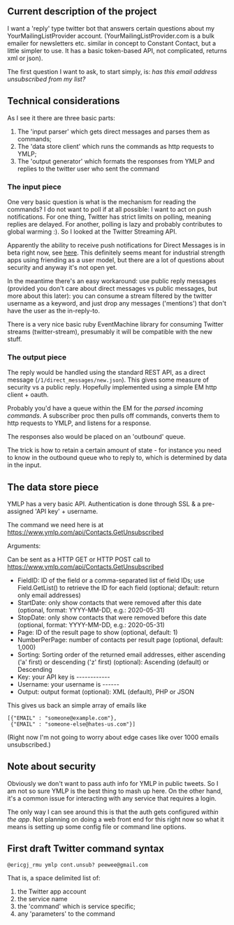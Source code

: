 
## Current description of the project

I want a 'reply' type twitter bot that answers certain questions about my YourMailingListProvider account.  (YourMailingListProvider.com is a bulk emailer for newsletters etc. similar in concept to Constant Contact, but a little simpler to use.  It has a basic token-based API, not complicated, returns xml or json).

The first question I want to ask, to start simply, is: _has this email address unsubscribed from my list?_

## Technical considerations

As I see it there are three basic parts:

1. The 'input parser' which gets direct messages and parses them as commands;
2. The 'data store client' which runs the commands as http requests to YMLP;
3. The 'output generator' which formats the responses from YMLP and replies to the twitter user who sent the command

### The input piece

One very basic question is what is the mechanism for reading the commands?  I do not want to poll if at all possible: I want to act on push notifications.  For one thing, Twitter has strict limits on polling, meaning replies are delayed.  For another, polling is lazy and probably contributes to global warming :).  So I looked at the Twitter Streaming API.

Apparently the ability to receive push notifications for Direct Messages is in beta right now, see [here](http://thenextweb.com/socialmedia/2010/08/30/twitter-launches-site-streams-to-eliminate-rate-limits-for-tweets-about-you/).  This definitely seems meant for industrial strength apps using friending as a user model, but there are a lot of questions about security and anyway it's not open yet.  

In the meantime there's an easy workaround: use public reply messages (provided you don't care about direct messages vs public messages, but more about this later): you can consume a stream filtered by the twitter username as a keyword, and just drop any messages ('mentions') that don't have the user as the in-reply-to.

There is a very nice basic ruby EventMachine library for consuming Twitter streams (twitter-stream),  presumably it will be compatible with the new stuff.


### The output piece

The reply would be handled using the standard REST API, as a direct message (`/1/direct_messages/new.json`).  This gives some measure of security vs a public reply.  Hopefully implemented using a simple EM http client + oauth.

Probably you'd have a queue within the EM for the _parsed incoming commands_. A subscriber proc then pulls off commands, converts them to http requests to YMLP, and listens for a response.

The responses also would be placed on an 'outbound' queue.

The trick is how to retain a certain amount of state - for instance you need to know in the outbound queue who to reply to, which is determined by data in the input.


## The data store piece

YMLP has a very basic API.  Authentication is done through SSL & a pre-assigned 'API key' + username. 

The command we need here is at https://www.ymlp.com/api/Contacts.GetUnsubscribed


Arguments:

Can be sent as a HTTP GET or HTTP POST call to https://www.ymlp.com/api/Contacts.GetUnsubscribed

* FieldID: ID of the field or a comma-separated list of field IDs; use Field.GetList() to retrieve the ID for each field (optional; default: return only email addresses)
* StartDate: only show contacts that were removed after this date (optional, format: YYYY-MM-DD, e.g.: 2020-05-31)
* StopDate: only show contacts that were removed before this date (optional, format: YYYY-MM-DD, e.g.: 2020-05-31)
* Page: ID of the result page to show (optional, default: 1)
* NumberPerPage: number of contacts per result page (optional, default: 1,000)
* Sorting: Sorting order of the returned email addresses, either ascending ('a' first) or descending ('z' first) (optional): Ascending (default) or Descending
* Key: your API key is ------------
* Username: your username is ------
* Output: output format (optional): XML (default), PHP or JSON
    
    
This gives us back an simple array of emails like

    [{"EMAIL" : "someone@example.com"},
     {"EMAIL" : "someone-else@hates-us.com"}]
 
(Right now I'm not going to worry about edge cases like over 1000 emails unsubscribed.)

    
## Note about security

Obviously we don't want to pass auth info for YMLP in public tweets.  So I am not so sure YMLP is the best thing to mash up here.  On the other hand, it's a common issue for interacting with any service that requires a login.

The only way I can see around this is that the auth gets configured _within the app_.  Not planning on doing a web front end for this right now so what it means is setting up some config file or command line options.


## First draft Twitter command syntax

    @ericgj_rmu ymlp cont.unsub? peewee@gmail.com
    
That is, a space delimited list of:

1. the Twitter app account
2. the service name
3. the 'command' which is service specific;
4. any 'parameters' to the command

